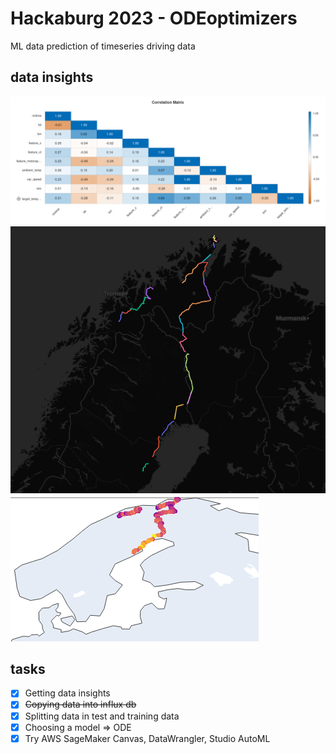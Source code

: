 # Hackaburg 2023 - ODEoptimizers

ML data prediction of timeseries driving data

## data insights

![](assets/2023-05-26-23-46-46.png)
![](assets/2023-05-26-12-35-30.png)
![](assets/2023-05-26-01-20-04.png)

## tasks

* [X] Getting data insights
* [X] ~~Copying data into influx db~~
* [X] Splitting data in test and training data
* [X] Choosing a model => ODE
* [X] Try AWS SageMaker Canvas, DataWrangler, Studio AutoML
